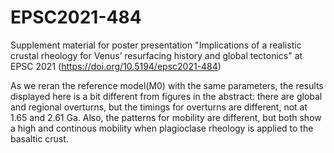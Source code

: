 # EPSC2021-484
Supplement material for poster presentation "Implications of a realistic crustal rheology for Venus’ resurfacing history and global tectonics" at EPSC 2021 (https://doi.org/10.5194/epsc2021-484)

As we reran the reference model(M0) with the same parameters, the results displayed here is a bit different from figures in the abstract: there are global and regional overturns, but the timings for overturns are different, not at 1.65 and 2.61 Ga. Also, the patterns for mobility are different, but both show a high and continous mobility when plagioclase rheology is applied to the basaltic crust.
